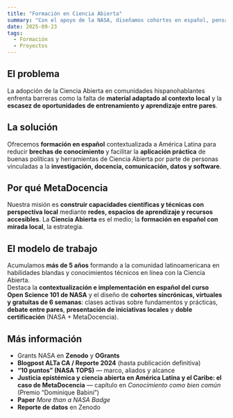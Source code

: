 ```yaml
---
title: "Formación en Ciencia Abierta"
summary: "Con el apoyo de la NASA, diseñamos cohortes en español, pensadas para América Latina, para promover principios y herramientas de Ciencia Abierta."
date: 2025-09-23
tags:
  - Formación
  - Proyectos
---
```


## El problema
La adopción de la Ciencia Abierta en comunidades hispanohablantes enfrenta barreras como la falta de **material adaptado al contexto local** y la **escasez de oportunidades de entrenamiento y aprendizaje entre pares**.

## La solución
Ofrecemos **formación en español** contextualizada a América Latina para reducir **brechas de conocimiento** y facilitar la **aplicación práctica** de buenas políticas y herramientas de Ciencia Abierta por parte de personas vinculadas a la **investigación, docencia, comunicación, datos y software**.

## Por qué MetaDocencia
Nuestra misión es **construir capacidades científicas y técnicas con perspectiva local** mediante **redes, espacios de aprendizaje y recursos accesibles**. La **Ciencia Abierta** es el medio; la **formación en español con mirada local**, la estrategia.

## El modelo de trabajo
Acumulamos **más de 5 años** formando a la comunidad latinoamericana en habilidades blandas y conocimientos técnicos en línea con la Ciencia Abierta.  
Destaca la **contextualización e implementación en español del curso Open Science 101 de NASA** y el diseño de **cohortes sincrónicas, virtuales y gratuitas de 6 semanas**: clases activas sobre fundamentos y prácticas, **debate entre pares**, **presentación de iniciativas locales** y **doble certificación** (NASA + MetaDocencia).

## Más información
- Grants NASA en **Zenodo** y **OGrants**  
- **Blogpost ALTa CA / Reporte 2024** (hasta publicación definitiva)  
- **“10 puntos” (NASA TOPS)** — marco, aliados y alcance  
- **Justicia epistémica y ciencia abierta en América Latina y el Caribe: el caso de MetaDocencia** — capítulo en *Conocimiento como bien común* (Premio “Dominique Babini”)  
- **Paper** _More than a NASA Badge_  
- **Reporte de datos** en Zenodo
